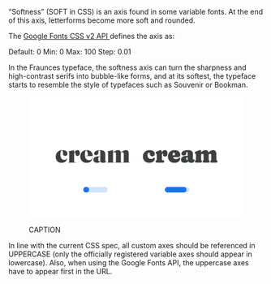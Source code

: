
“Softness” (SOFT in CSS)  is an axis found in some variable fonts. At the end of this axis, letterforms become more soft and rounded.

The [Google Fonts CSS v2 API ](https://developers.google.com/fonts/docs/css2) defines the axis as:

Default: 0     Min: 0     Max: 100     Step: 0.01

In the Fraunces typeface, the softness axis can turn the sharpness and high-contrast serifs into bubble-like forms, and at its softest, the typeface starts to resemble the style of typefaces such as Souvenir or Bookman.

<figure>

![ALT_TEXT](images/thumbnail.svg)
<figcaption>CAPTION</figcaption>

</figure>

In line with the current CSS spec, all custom axes should be referenced in UPPERCASE (only the officially registered variable axes should appear in lowercase). Also, when using the Google Fonts API, the uppercase axes have to appear first in the URL.
